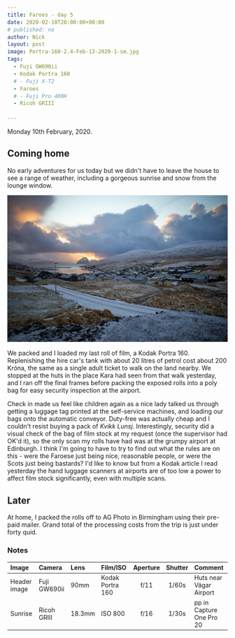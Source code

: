```yaml
---
title: Faroes - day 5
date: 2020-02-10T20:00:00+00:00
# published: no
author: Nick
layout: post
image: Portra-160-2.4-Feb-13-2020-1-sm.jpg
tags:
  - Fuji GW690ii
  - Kodak Portra 160
  # - Fuji X-T2
  - Faroes
  # - Fuji Pro 400H
  - Ricoh GRIII

---
```

Monday 10th February, 2020. 

## Coming home
No early adventures for us today but we didn't have to leave the house to see a range of weather, including a gorgeous sunrise and snow from the lounge window. 

![](/img/R0000500.jpg)

We packed and I loaded my last roll of film, a Kodak Portra 160. Replenishing the hire car's tank with about 20 litres of petrol cost about 200 Króna, the same as a single adult ticket to walk on the land nearby. We stopped at the huts in the place Kara had seen from that walk yesterday, and I ran off the final frames before packing the exposed rolls into a poly bag for easy security inspection at the airport.

Check in made us feel like children again as a nice lady talked us through getting a luggage tag printed at the self-service machines, and loading our bags onto the automatic conveyor. Duty-free was actually cheap and I couldn't resist buying a pack of *Kvikk Lunsj*. Interestingly, security did a visual check of the bag of film stock at my request (once the supervisor had OK'd it), so the only scan my rolls have had was at the grumpy airport at Edinburgh. I think I'm going to have to try to find out what the rules are on this - were the Faroese just being nice, reasonable people, or were the Scots just being bastards? I'd like to know but from a Kodak article I read yesterday the hand luggage scanners at airports are of too low a power to affect film stock significantly, even with multiple scans.

## Later
At home, I packed the rolls off to AG Photo in Birmingham using their pre-paid mailer. Grand total of the processing costs from the trip is just under forty quid.

### Notes

Image|Camera|Lens|Film/ISO|Aperture|Shutter|Comment
:----|:-----|:---|:---|:------:|:----:|:------
Header image|Fuji GW690ii|90mm|Kodak Portra 160|f/11|1/60s|Huts near Vágar Airport
Sunrise|Ricoh GRIII|18.3mm|ISO 800|f/16|1/30s|pp in Capture One Pro 20

<!-- Sandavágur Church|Fuji GW690ii|90mm|Fuji Pro 400H|f/16|1/125s
Trøllkonufingur|Fuji GW690ii|90mm|Fuji Pro 400H|f/32|1/4s|PP in [Iridient](https://www.iridientdigital.com/) -->
